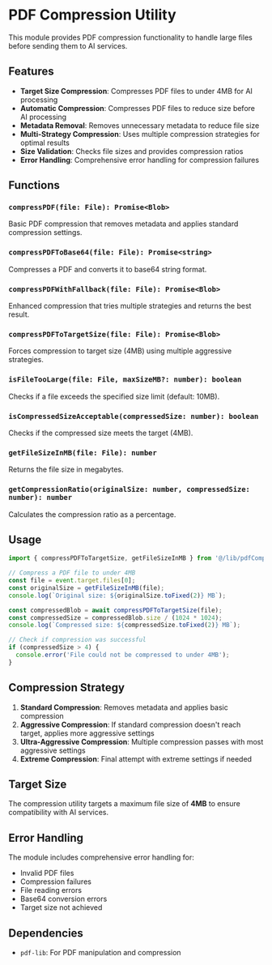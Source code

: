 # PDF Compression Utility

This module provides PDF compression functionality to handle large files before sending them to AI services.

## Features

- **Target Size Compression**: Compresses PDF files to under 4MB for AI processing
- **Automatic Compression**: Compresses PDF files to reduce size before AI processing
- **Metadata Removal**: Removes unnecessary metadata to reduce file size
- **Multi-Strategy Compression**: Uses multiple compression strategies for optimal results
- **Size Validation**: Checks file sizes and provides compression ratios
- **Error Handling**: Comprehensive error handling for compression failures

## Functions

### `compressPDF(file: File): Promise<Blob>`
Basic PDF compression that removes metadata and applies standard compression settings.

### `compressPDFToBase64(file: File): Promise<string>`
Compresses a PDF and converts it to base64 string format.

### `compressPDFWithFallback(file: File): Promise<Blob>`
Enhanced compression that tries multiple strategies and returns the best result.

### `compressPDFToTargetSize(file: File): Promise<Blob>`
Forces compression to target size (4MB) using multiple aggressive strategies.

### `isFileTooLarge(file: File, maxSizeMB?: number): boolean`
Checks if a file exceeds the specified size limit (default: 10MB).

### `isCompressedSizeAcceptable(compressedSize: number): boolean`
Checks if the compressed size meets the target (4MB).

### `getFileSizeInMB(file: File): number`
Returns the file size in megabytes.

### `getCompressionRatio(originalSize: number, compressedSize: number): number`
Calculates the compression ratio as a percentage.

## Usage

```typescript
import { compressPDFToTargetSize, getFileSizeInMB } from '@/lib/pdfCompression';

// Compress a PDF file to under 4MB
const file = event.target.files[0];
const originalSize = getFileSizeInMB(file);
console.log(`Original size: ${originalSize.toFixed(2)} MB`);

const compressedBlob = await compressPDFToTargetSize(file);
const compressedSize = compressedBlob.size / (1024 * 1024);
console.log(`Compressed size: ${compressedSize.toFixed(2)} MB`);

// Check if compression was successful
if (compressedSize > 4) {
  console.error('File could not be compressed to under 4MB');
}
```

## Compression Strategy

1. **Standard Compression**: Removes metadata and applies basic compression
2. **Aggressive Compression**: If standard compression doesn't reach target, applies more aggressive settings
3. **Ultra-Aggressive Compression**: Multiple compression passes with most aggressive settings
4. **Extreme Compression**: Final attempt with extreme settings if needed

## Target Size

The compression utility targets a maximum file size of **4MB** to ensure compatibility with AI services.

## Error Handling

The module includes comprehensive error handling for:
- Invalid PDF files
- Compression failures
- File reading errors
- Base64 conversion errors
- Target size not achieved

## Dependencies

- `pdf-lib`: For PDF manipulation and compression 